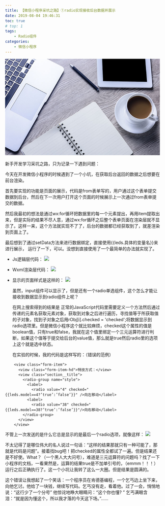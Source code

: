 ```yaml
---
title: 【微信小程序采坑之路】①radio实现接收后台数据并展示
date: 2019-08-04 19:46:31
toc: true
# top: 1
tags:
    - Radio组件
categories:
    - 微信小程序
---
```


![微信小程序](/assets/blogImg/201908042042.jpg)

   新手开发学习采坑之路，只为记录一下遇到问题：
    
  今天在开发微信小程序的时候遇到了一个小坑，在获取后台返回的数据之后想要在前台渲染。
	
  首先要实现的功能是页面的展示，代码是from表单写的，用户通过这个表单提交数据到后台，然后在下一次用户打开这个页面的时候展示上一次通过from表单提交的数据。

<!--more-->

  然后我最初的想法是通过wx:for循环把数据里的每一个元素提出，再用item提取出来，但是实际的结果不尽人意，通过wx:for循环之后整个表单页面在渲染层就不显示了。这样一来，这个方法就实现不了了，后台的数据都已经获取到了，就差渲染到页面上了。

  最后想到了通过setData方法来进行数据绑定，直接使用{{leds.具体的变量名}}来进行展示， 运行了一下，可以。没想到直接使用了一个最简单的办法就实现了。

- Js逻辑层代码：
![](https://cdn.nlark.com/yuque/0/2019/png/262649/1550204492288-30ff1ba7-a92b-4aa3-bf50-0490732601ac-image1.png)
- Wxml渲染层代码：
![](https://cdn.nlark.com/yuque/0/2019/png/262649/1550204492310-14ad7b94-d16e-4ac0-9570-65744d8cb0e7-image2.png)
- 显示的页面样式是这样的：
![](https://cdn.nlark.com/yuque/0/2019/png/262649/1550204492350-38a749ad-c5c1-49b5-bf70-788d2afacd26-image3.png)
  
  虽然，input组件可以显示了，但是还有一个radio单选组件，这个怎么才能让接收到数据显示到radio组件上呢？

  在网上搜索得到的结果是 正常的JavaScript代码里需要定义一个方法然后通过传递的元素名获取元素对象，获取到对象之后进行遍历，寻找值等于所获取值的子对象，找到子对象之后用rObj[i].checked =  'checked';将数据显示到radio选项里。但是微信小程序这个就比较麻烦，checked这个属性的值是boolean值，只有true和false，我就在这个值里绑定一个三元运算符进行判断，如果这个值等于提交给后台的value值，那么就是true然后radio里的选项上这个就是选中状态。

  在实验的时候，我的代码是这样写的：（错误的范例）
```
    <view class="form-item">
      <view class="form-item-hd">特技方式：</view>
      <view class="section__title">
        <radio-group name="style">
          <label>
            <radio value="4" checked="{{leds.model==4?’true’:’false’}}" />向左移动</label>
          <label>
            <radio value="38" checked="{{leds.model==38?’true’:’false’}}"/>向右移动</label>
        </radio-group>
      </view>
    </view>
```
  不管上一次发送的是什么它总是显示的是最后一个radio选项，就像这样：
![](https://cdn.nlark.com/yuque/0/2019/png/262649/1550204492371-6e26f89b-3b83-42d4-b4a3-965d93526434-image4.png)

  不太记得了是哪位伟大的名人说过一句话：“这样的结果那就只有一种可能了，那就是代码是问题”。接着找bug吧！把checked的属性全都试了一遍。但是结果还是不好使。What？（一个黑人大大问号），难道是三元运算符的问题吗？找了一下小程序的文档，一看果然是，运算的结果true是不加单引号的，（emmm！！！）运行之后正确执行了。这一个小坑让我转了这么一大圈。但是结果是圆满的。

  这个错误让我想起了一个笑话：一个程序员在肯德基编程，一个乞丐边上坐下来，向他乞讨。他给了一块钱，继续写代码。乞丐没有走，看着他。过了一会，悄悄地说：“这行少了一个分号” 他惊诧地睁大眼睛问：“这个你也懂? ” 乞丐满眼含泪：“就是因为懂这个，所以我才落的今天这下场。”......

